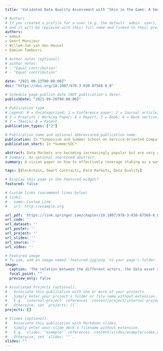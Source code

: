 ```yaml
---
title: 'Validated Data Quality Assessment with "Skin in the Game: A Smart Contract Approach'

# Authors
# If you created a profile for a user (e.g. the default `admin` user), write the username (folder name) here
# and it will be replaced with their full name and linked to their profile.
authors:
- admin
- Geert Monsieur
- Willem-Jan van den Heuvel
- Damian Tamburri

# Author notes (optional)
# author_notes:
# - "Equal contribution"
# - "Equal contribution"

date: "2021-09-13T00:00:00Z"
doi: "https://doi.org/10.1007/978-3-030-87568-8_8"

# Schedule page publish date (NOT publication's date).
publishDate: "2021-09-26T00:00:00Z"

# Publication type.
# Legend: 0 = Uncategorized; 1 = Conference paper; 2 = Journal article;
# 3 = Preprint / Working Paper; 4 = Report; 5 = Book; 6 = Book section;
# 7 = Thesis; 8 = Patent
publication_types: ["2"]

# Publication name and optional abbreviated publication name.
publication: In *Symposium and Summer School on Service-Oriented Computing*
publication_short: In *SummerSOC*

abstract: Data Markets are becoming increasingly popular but are very challenging to deploy and maintain successfully. We discuss some of the challenges related to the success of data markets, focusing particularly on the diverse challenge of assessing data quality. We introduce a novel, holistic approach whereby a blockchain-based smart contract called a Quality Assessment contract allows an actor called the quality assessor to assess the quality of a data asset, provide immutable proof of their efforts on the blockchain, and get rewarded for their efforts proportionally to the value of their quality assessment efforts. We discuss how such an approach could be used in practice to assess the quality of different data assets and discuss some architectural considerations for using a quality assessment contract.
# Summary. An optional shortened abstract.
summary: A vision paper on how to effectively leverage staking as a way to make use of human expertise in blockchain environments.

tags: [Blockchain, Smart Contracts, Data Markets, Data Quality]

# Display this page in the Featured widget?
featured: false

# Custom links (uncomment lines below)
# links:
# - name: Custom Link
#   url: http://example.org

url_pdf: 'https://link.springer.com/chapter/10.1007/978-3-030-87568-8_8'
url_code: ''
url_dataset: ''
url_poster: ''
url_project: ''
url_slides: ''
url_source: ''
url_video: ''

# Featured image
# To use, add an image named `featured.jpg/png` to your page's folder.
image:
  caption: 'The relation between the different actors, the data asset and the QA contract in the data market ecosystem.'
  focal_point: ""
  preview_only: false

# Associated Projects (optional).
#   Associate this publication with one or more of your projects.
#   Simply enter your project's folder or file name without extension.
#   E.g. `internal-project` references `content/project/internal-project/index.md`.
#   Otherwise, set `projects: []`.
projects: []

# Slides (optional).
#   Associate this publication with Markdown slides.
#   Simply enter your slide deck's filename without extension.
#   E.g. `slides: "example"` references `content/slides/example/index.md`.
#   Otherwise, set `slides: ""`.
slides: ""
---
```


<!-- Supplementary notes can be added here, including [code, math, and images](https://wowchemy.com/docs/writing-markdown-latex/). -->
